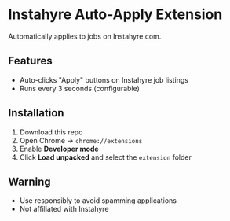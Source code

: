 # Instahyre Auto-Apply Extension
Automatically applies to jobs on Instahyre.com.

## Features
- Auto-clicks "Apply" buttons on Instahyre job listings
- Runs every 3 seconds (configurable)

## Installation
1. Download this repo
2. Open Chrome → `chrome://extensions`
3. Enable **Developer mode**
4. Click **Load unpacked** and select the `extension` folder

## Warning
- Use responsibly to avoid spamming applications
- Not affiliated with Instahyre